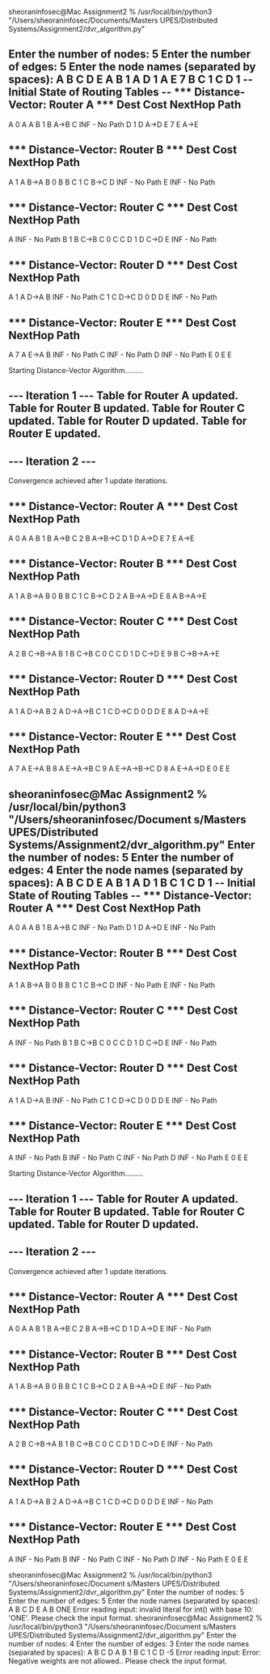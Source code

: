 sheoraninfosec@Mac Assignment2 % /usr/local/bin/python3 "/Users/sheoraninfosec/Documents/Masters UPES/Distributed Systems/Assignment2/dvr_algorithm.py"


Enter the number of nodes: 5
Enter the number of edges: 5
Enter the node names (separated by spaces): A B C D E
A B 1
A D 1
A E 7
B C 1
C D 1
-- Initial State of Routing Tables --
*** Distance-Vector: Router A ***
Dest   Cost   NextHop  Path
-----------------------------------
A      0      A        A
B      1      B        A->B
C      INF    -        No Path
D      1      D        A->D
E      7      E        A->E

*** Distance-Vector: Router B ***
Dest   Cost   NextHop  Path
-----------------------------------
A      1      A        B->A
B      0      B        B
C      1      C        B->C
D      INF    -        No Path
E      INF    -        No Path

*** Distance-Vector: Router C ***
Dest   Cost   NextHop  Path
-----------------------------------
A      INF    -        No Path
B      1      B        C->B
C      0      C        C
D      1      D        C->D
E      INF    -        No Path

*** Distance-Vector: Router D ***
Dest   Cost   NextHop  Path
-----------------------------------
A      1      A        D->A
B      INF    -        No Path
C      1      C        D->C
D      0      D        D
E      INF    -        No Path

*** Distance-Vector: Router E ***
Dest   Cost   NextHop  Path
-----------------------------------
A      7      A        E->A
B      INF    -        No Path
C      INF    -        No Path
D      INF    -        No Path
E      0      E        E


Starting Distance-Vector Algorithm.........

--- Iteration 1 ---
  Table for Router A updated.
  Table for Router B updated.
  Table for Router C updated.
  Table for Router D updated.
  Table for Router E updated.
-------------------------
--- Iteration 2 ---
-------------------------

Convergence achieved after 1 update iterations.

*** Distance-Vector: Router A ***
Dest   Cost   NextHop  Path
-----------------------------------
A      0      A        A
B      1      B        A->B
C      2      B        A->B->C
D      1      D        A->D
E      7      E        A->E

*** Distance-Vector: Router B ***
Dest   Cost   NextHop  Path
-----------------------------------
A      1      A        B->A
B      0      B        B
C      1      C        B->C
D      2      A        B->A->D
E      8      A        B->A->E

*** Distance-Vector: Router C ***
Dest   Cost   NextHop  Path
-----------------------------------
A      2      B        C->B->A
B      1      B        C->B
C      0      C        C
D      1      D        C->D
E      9      B        C->B->A->E

*** Distance-Vector: Router D ***
Dest   Cost   NextHop  Path
-----------------------------------
A      1      A        D->A
B      2      A        D->A->B
C      1      C        D->C
D      0      D        D
E      8      A        D->A->E

*** Distance-Vector: Router E ***
Dest   Cost   NextHop  Path
-----------------------------------
A      7      A        E->A
B      8      A        E->A->B
C      9      A        E->A->B->C
D      8      A        E->A->D
E      0      E        E

sheoraninfosec@Mac Assignment2 % /usr/local/bin/python3 "/Users/sheoraninfosec/Document
s/Masters UPES/Distributed Systems/Assignment2/dvr_algorithm.py"
Enter the number of nodes: 5
Enter the number of edges: 4
Enter the node names (separated by spaces): A B C D E
A B 1
A D 1
B C 1
C D 1
-- Initial State of Routing Tables --
*** Distance-Vector: Router A ***
Dest   Cost   NextHop  Path
---------------------------------
A      0      A        A
B      1      B        A->B
C      INF    -        No Path
D      1      D        A->D
E      INF    -        No Path

*** Distance-Vector: Router B ***
Dest   Cost   NextHop  Path
---------------------------------
A      1      A        B->A
B      0      B        B
C      1      C        B->C
D      INF    -        No Path
E      INF    -        No Path

*** Distance-Vector: Router C ***
Dest   Cost   NextHop  Path
---------------------------------
A      INF    -        No Path
B      1      B        C->B
C      0      C        C
D      1      D        C->D
E      INF    -        No Path

*** Distance-Vector: Router D ***
Dest   Cost   NextHop  Path
---------------------------------
A      1      A        D->A
B      INF    -        No Path
C      1      C        D->C
D      0      D        D
E      INF    -        No Path

*** Distance-Vector: Router E ***
Dest   Cost   NextHop  Path
---------------------------------
A      INF    -        No Path
B      INF    -        No Path
C      INF    -        No Path
D      INF    -        No Path
E      0      E        E


Starting Distance-Vector Algorithm.........

--- Iteration 1 ---
  Table for Router A updated.
  Table for Router B updated.
  Table for Router C updated.
  Table for Router D updated.
-------------------------
--- Iteration 2 ---
-------------------------

Convergence achieved after 1 update iterations.

*** Distance-Vector: Router A ***
Dest   Cost   NextHop  Path
---------------------------------
A      0      A        A
B      1      B        A->B
C      2      B        A->B->C
D      1      D        A->D
E      INF    -        No Path

*** Distance-Vector: Router B ***
Dest   Cost   NextHop  Path
---------------------------------
A      1      A        B->A
B      0      B        B
C      1      C        B->C
D      2      A        B->A->D
E      INF    -        No Path

*** Distance-Vector: Router C ***
Dest   Cost   NextHop  Path
---------------------------------
A      2      B        C->B->A
B      1      B        C->B
C      0      C        C
D      1      D        C->D
E      INF    -        No Path

*** Distance-Vector: Router D ***
Dest   Cost   NextHop  Path
---------------------------------
A      1      A        D->A
B      2      A        D->A->B
C      1      C        D->C
D      0      D        D
E      INF    -        No Path

*** Distance-Vector: Router E ***
Dest   Cost   NextHop  Path
---------------------------------
A      INF    -        No Path
B      INF    -        No Path
C      INF    -        No Path
D      INF    -        No Path
E      0      E        E

sheoraninfosec@Mac Assignment2 % /usr/local/bin/python3 "/Users/sheoraninfosec/Document
s/Masters UPES/Distributed Systems/Assignment2/dvr_algorithm.py"
Enter the number of nodes: 5
Enter the number of edges: 5
Enter the node names (separated by spaces): A B C D E
A B ONE
Error reading input: invalid literal for int() with base 10: 'ONE'. Please check the input format.
sheoraninfosec@Mac Assignment2 % /usr/local/bin/python3 "/Users/sheoraninfosec/Document
s/Masters UPES/Distributed Systems/Assignment2/dvr_algorithm.py"
Enter the number of nodes: 4
Enter the number of edges: 3
Enter the node names (separated by spaces): A B C D
A B 1
B C 1
C D -5
Error reading input: Error: Negative weights are not allowed.. Please check the input format.
